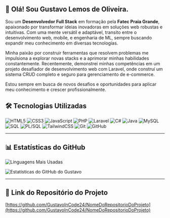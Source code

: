 ## 👋 Olá! Sou Gustavo Lemos de Oliveira.

Sou um **Desenvolvedor Full Stack** em formação pela **Fatec Praia Grande**, apaixonado por transformar ideias inovadoras em soluções web robustas e intuitivas. Com uma mente versátil e adaptável, transito entre o desenvolvimento web, mobile, e engenharia de ML, sempre buscando expandir meu conhecimento em diversas tecnologias.

Minha paixão por construir ferramentas que resolvem problemas me impulsiona a explorar novas stacks e a aprimorar minhas habilidades constantemente. Recentemente, demonstrei minhas competências em um projeto desafiador de desenvolvimento web com Laravel, onde construí um sistema CRUD completo e seguro para gerenciamento de e-commerce.

Estou sempre em busca de novos desafios e oportunidades para aplicar meu conhecimento e crescer profissionalmente.

## 🛠️ Tecnologias Utilizadas

![HTML5](https://img.shields.io/badge/HTML5-E34F26?style=for-the-badge&logo=html5&logoColor=white)
![CSS3](https://img.shields.io/badge/CSS3-1572B6?style=for-the-badge&logo=css3&logoColor=white)
![JavaScript](https://img.shields.io/badge/JavaScript-F7DF1E?style=for-the-badge&logo=javascript&logoColor=black)
![PHP](https://img.shields.io/badge/PHP-777BB4?style=for-the-badge&logo=php&logoColor=white)
![Laravel](https://img.shields.io/badge/Laravel-FF2D20?style=for-the-badge&logo=laravel&logoColor=white)
![C#](https://img.shields.io/badge/C%23-239120?style=for-the-badge&logo=c-sharp&logoColor=white)
![Java](https://img.shields.io/badge/Java-007396?style=for-the-badge&logo=java&logoColor=white)
![MySQL](https://img.shields.io/badge/MySQL-4479A1?style=for-the-badge&logo=mysql&logoColor=white)
![SQL](https://img.shields.io/badge/SQL-4479A1?style=for-the-badge&logo=sql&logoColor=white)
![PL/SQL](https://img.shields.io/badge/PL%2FSQL-F80000?style=for-the-badge&logo=oracle&logoColor=white)
![TailwindCSS](https://img.shields.io/badge/Tailwind_CSS-38B2AC?style=for-the-badge&logo=tailwind-css&logoColor=white)
![Git](https://img.shields.io/badge/Git-F05032?style=for-the-badge&logo=git&logoColor=white)
![GitHub](https://img.shields.io/badge/GitHub-100000?style=for-the-badge&logo=github&logoColor=white)


---

## 📊 Estatísticas do GitHub

![Linguagens Mais Usadas](https://github-readme-stats.vercel.app/api/top-langs/?username=GustavoInCode24&layout=compact&theme=dark)

![Estatísticas do GitHub do Gustavo](https://github-readme-stats.vercel.app/api?username=GustavoInCode24&show_icons=true&theme=dark)

---

## 🔗 Link do Repositório do Projeto

[https://github.com/GustavoInCode24/NomeDoRepositorioDoProjeto](https://github.com/GustavoInCode24/NomeDoRepositorioDoProjeto)
